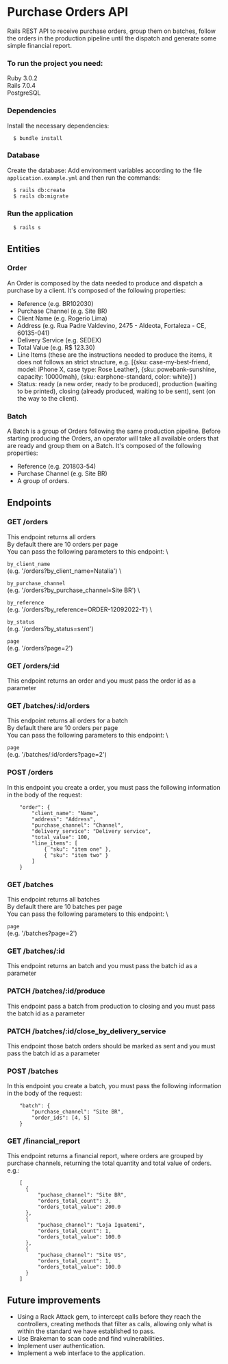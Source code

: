 # Purchase Orders API

Rails REST API to receive purchase orders, group them on batches, follow the orders in the production pipeline until the dispatch and generate some simple financial report.

### To run the project you need:

Ruby 3.0.2 \
Rails 7.0.4 \
PostgreSQL

### Dependencies

Install the necessary dependencies:

```
  $ bundle install
```

### Database

Create the database:
Add environment variables according to the file ```application.example.yml``` and then run the commands:

```
  $ rails db:create
  $ rails db:migrate
```

### Run the application

```
  $ rails s
```

## Entities

### Order

An Order is composed by the data needed to produce and dispatch a purchase by a client. It's composed of the following properties:

- Reference (e.g. BR102030)
- Purchase Channel (e.g. Site BR)
- Client Name (e.g. Rogerio Lima)
- Address (e.g. Rua Padre Valdevino, 2475 - Aldeota, Fortaleza - CE, 60135-041)
- Delivery Service (e.g. SEDEX)
- Total Value (e.g. R$ 123.30)
- Line Items (these are the instructions needed to produce the items, it does not follows an strict structure, e.g. [{sku: case-my-best-friend, model: iPhone X, case type: Rose Leather}, {sku: powebank-sunshine, capacity: 10000mah}, {sku: earphone-standard, color: white}] )
- Status: ready (a new order, ready to be produced), production (waiting to be printed), closing (already produced, waiting to be sent), sent (on the way to the client).

### Batch

A Batch is a group of Orders following the same production pipeline. Before starting producing the Orders, an operator will take all available orders that are ready and group them on a Batch. It's composed of the following properties:

- Reference (e.g. 201803-54)
- Purchase Channel (e.g. Site BR)
- A group of orders.

## Endpoints

### GET /orders
This endpoint returns all orders \
By default there are 10 orders per page \
You can pass the following parameters to this endpoint: \

`by_client_name` \
(e.g. '/orders?by_client_name=Natalia') \

`by_purchase_channel` \
(e.g. '/orders?by_purchase_channel=Site BR') \

`by_reference` \
(e.g. '/orders?by_reference=ORDER-12092022-1') \

`by_status`\
(e.g. '/orders?by_status=sent')

`page`\
(e.g. '/orders?page=2')

### GET /orders/:id
This endpoint returns an order and you must pass the order id as a parameter

### GET /batches/:id/orders
This endpoint returns all orders for a batch \
By default there are 10 orders per page \
You can pass the following parameters to this endpoint: \

`page`\
(e.g. '/batches/:id/orders?page=2')

### POST /orders
In this endpoint you create a order, you must pass the following information in the body of the request:

```
    "order": {
        "client_name": "Name",
        "address": "Address",
        "purchase_channel": "Channel",
        "delivery_service": "Delivery service",
        "total_value": 100,
        "line_items": [
            { "sku": "item one" },
            { "sku": "item two" }
        ]
    }
```

### GET /batches
This endpoint returns all batches \
By default there are 10 batches per page \
You can pass the following parameters to this endpoint: \

`page`\
(e.g. '/batches?page=2')

### GET /batches/:id
This endpoint returns an batch and you must pass the batch id as a parameter

### PATCH /batches/:id/produce
This endpoint pass a batch from production to closing and you must pass the batch id as a parameter

### PATCH /batches/:id/close_by_delivery_service
This endpoint those batch orders should be marked as sent and you must pass the batch id as a parameter

### POST /batches
In this endpoint you create a batch, you must pass the following information in the body of the request:
```
    "batch": {
        "purchase_channel": "Site BR",
        "order_ids": [4, 5]
    }
```

### GET /financial_report
This endpoint returns a financial report, where orders are grouped by purchase channels, returning the total quantity and total value of orders.
e.g.:
```
    [
      {
          "puchase_channel": "Site BR",
          "orders_total_count": 3,
          "orders_total_value": 200.0
      },
      {
          "puchase_channel": "Loja Iguatemi",
          "orders_total_count": 1,
          "orders_total_value": 100.0
      },
      {
          "puchase_channel": "Site US",
          "orders_total_count": 1,
          "orders_total_value": 100.0
      }
    ]
```

## Future improvements
- Using a Rack Attack gem, to intercept calls before they reach the controllers, creating methods that filter as calls, allowing only what is within the standard we have established to pass.
- Use Brakeman to scan code and find vulnerabilities.
- Implement user authentication.
- Implement a web interface to the application.

